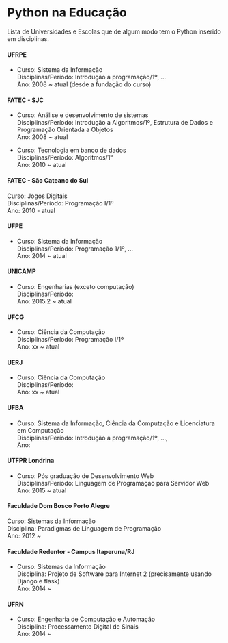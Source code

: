 # Python na Educação
Lista de Universidades e Escolas que de algum modo tem o Python inserido em disciplinas.

#### UFRPE
- Curso: Sistema da Informação <br >
Disciplinas/Período: Introdução a programação/1º, ...  <br >
Ano: 2008 ~ atual (desde a fundação do curso) <br >

#### FATEC - SJC
- Curso: Análise e desenvolvimento de sistemas <br >
Disciplinas/Período:  Introdução a Algoritmos/1º, Estrutura de Dados e Programação Orientada a Objetos <br >
Ano: 2008 ~ atual <br >

- Curso: Tecnologia em banco de dados <br >
Disciplinas/Período:  Algoritmos/1°<br >
Ano: 2010 ~ atual <br >

#### FATEC - São Cateano do Sul <br >
Curso: Jogos Digitais <br >
Disciplinas/Período: Programação I/1º  <br >
Ano: 2010 - atual <br >

#### UFPE
- Curso: Sistema da Informação <br >
Disciplinas/Período: Programação 1/1º, ... <br >
Ano: 2014 ~ atual <br >

#### UNICAMP
- Curso:  Engenharias (exceto computação) <br >
Disciplinas/Período: <br >
Ano: 2015.2 ~ atual <br >

#### UFCG
- Curso: Ciência da Computação <br >
Disciplinas/Período: Programação I/1º <br >
Ano: xx ~ atual <br >

#### UERJ
- Curso:  Ciência da Computação <br >
Disciplinas/Período: <br >
Ano:  xx ~ atual <br >

#### UFBA
- Curso: Sistema da Informação, Ciência da Computação e Licenciatura em Computação <br >
Disciplinas/Período: Introdução a programação/1º, ...,  <br >
Ano:  <br >

#### UTFPR Londrina
- Curso: Pós graduação de Desenvolvimento Web <br >
Disciplinas/Período: Linguagem de Programaçao para Servidor Web  <br >
Ano: 2015 ~ atual <br >

#### Faculdade Dom Bosco Porto Alegre <br >
Curso: Sistemas da Informação <br >
Disciplina: Paradigmas de Linguagem de Programação <br >
Ano: 2012 ~ 

#### Faculdade Redentor - Campus Itaperuna/RJ <br >
- Curso: Sistemas da Informação <br >
Disciplina: Projeto de Software para Internet 2 (precisamente usando Django e flask) <br >
Ano: 2014 ~ 

#### UFRN <br >
- Curso: Engenharia de Computação e Automação <br >
Disciplina: Processamento Digital de Sinais <br >
Ano: 2014 ~
